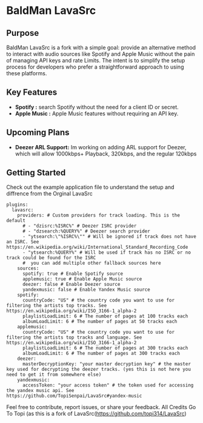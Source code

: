 # BaldMan LavaSrc

## Purpose

BaldMan LavaSrc is a fork with a simple goal: provide an alternative method to interact with audio sources like Spotify and Apple Music without the pain of managing API keys and rate Limits. The intent is to simplify the setup process for developers who prefer a straightforward approach to using these platforms.

## Key Features

- **Spotify :**  search Spotify without the need for a client ID or secret.
- **Apple Music :**  Apple Music features without requiring an API key.

## Upcoming Plans

- **Deezer ARL Support:** Im working on adding ARL support for Deezer, which will allow 1000kbps+ Playback, 320kbps, and the regular 120kbps

## Getting Started

Check out the example application file to understand the setup and diffrence from the Orginal LavaSrc

```
plugins:
  lavasrc:
    providers: # Custom providers for track loading. This is the default
      # - "dzisrc:%ISRC%" # Deezer ISRC provider
      # - "dzsearch:%QUERY%" # Deezer search provider
      - "ytsearch:\"%ISRC%\"" # Will be ignored if track does not have an ISRC. See https://en.wikipedia.org/wiki/International_Standard_Recording_Code
      - "ytsearch:%QUERY%" # Will be used if track has no ISRC or no track could be found for the ISRC
      #  you can add multiple other fallback sources here
    sources:
      spotify: true # Enable Spotify source
      applemusic: true # Enable Apple Music source
      deezer: false # Enable Deezer source
      yandexmusic: false # Enable Yandex Music source
    spotify:
      countryCode: "US" # the country code you want to use for filtering the artists top tracks. See https://en.wikipedia.org/wiki/ISO_3166-1_alpha-2
      playlistLoadLimit: 6 # The number of pages at 100 tracks each
      albumLoadLimit: 6 # The number of pages at 50 tracks each
    applemusic:
      countryCode: "US" # the country code you want to use for filtering the artists top tracks and language. See https://en.wikipedia.org/wiki/ISO_3166-1_alpha-2
      playlistLoadLimit: 6 # The number of pages at 300 tracks each
      albumLoadLimit: 6 # The number of pages at 300 tracks each
    deezer:
      masterDecryptionKey: "your master decryption key" # the master key used for decrypting the deezer tracks. (yes this is not here you need to get it from somewhere else)
    yandexmusic:
      accessToken: "your access token" # the token used for accessing the yandex music api. See https://github.com/TopiSenpai/LavaSrc#yandex-music
```

Feel free to contribute, report issues, or share your feedback. All Credits Go To Topi (as this is a fork of LavaSrc(https://github.com/topi314/LavaSrc)

